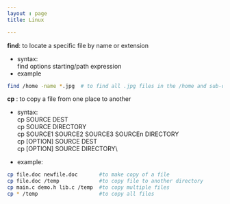 ```yaml
---
layout : page
title: Linux

---
```

**find**: to locate a specific file by name or extension 

- syntax: \
find options starting/path expression
- example
```bash
find /home -name *.jpg 	# to find all .jpg files in the /home and sub-directories.
```
**cp** : to copy a file from one place to another
- syntax:\
cp SOURCE DEST\
cp SOURCE DIRECTORY\
cp SOURCE1 SOURCE2 SOURCE3 SOURCEn DIRECTORY\
cp [OPTION] SOURCE DEST\
cp [OPTION] SOURCE DIRECTORY\

- example:
```bash
cp file.doc newfile.doc       #to make copy of a file
cp file.doc /temp             #to copy file to another directory
cp main.c demo.h lib.c /temp  #to copy multiple files
cp * /temp                    #to copy all files
```

